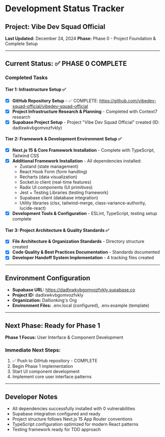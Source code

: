 # Development Status Tracker

## Project: Vibe Dev Squad Official
**Last Updated:** December 24, 2024
**Phase:** Phase 0 - Project Foundation & Complete Setup

---

## Current Status: ✅ PHASE 0 COMPLETE

### Completed Tasks

#### Tier 1: Infrastructure Setup ✅
- [x] **GitHub Repository Setup** - ✅ COMPLETE: https://github.com/vibedev-squad-official/vibedev-squad-official
- [x] **Project Infrastructure Research & Planning** - Completed with Context7 research
- [x] **Supabase Project Setup** - Project "Vibe Dev Squad Official" created (ID: dadlxwkvbgomvozfvkly)

#### Tier 2: Framework & Development Environment Setup ✅
- [x] **Next.js 15 & Core Framework Installation** - Complete with TypeScript, Tailwind CSS
- [x] **Additional Framework Installation** - All dependencies installed:
  - Zustand (state management)
  - React Hook Form (form handling)
  - Recharts (data visualization)
  - Socket.io client (real-time features)
  - Radix UI components (UI primitives)
  - Jest + Testing Libraries (testing framework)
  - Supabase client (database integration)
  - Utility libraries (clsx, tailwind-merge, class-variance-authority, lucide-react)
- [x] **Development Tools & Configuration** - ESLint, TypeScript, testing setup complete

#### Tier 3: Project Architecture & Quality Standards ✅
- [x] **File Architecture & Organization Standards** - Directory structure created
- [x] **Code Quality & Best Practices Documentation** - Standards documented
- [x] **Developer Handoff System Implementation** - 4 tracking files created

---

## Environment Configuration
- **Supabase URL:** https://dadlxwkvbgomvozfvkly.supabase.co
- **Project ID:** dadlxwkvbgomvozfvkly
- **Organization:** Dallionking's Org
- **Environment Files:** .env.local (configured), .env.example (template)

---

## Next Phase: Ready for Phase 1
**Phase 1 Focus:** User Interface & Component Development

### Immediate Next Steps:
1. ✅ Push to GitHub repository - COMPLETE
2. Begin Phase 1 implementation
3. Start UI component development
4. Implement core user interface patterns

---

## Developer Notes
- All dependencies successfully installed with 0 vulnerabilities
- Supabase integration configured and ready
- Project structure follows Next.js 15 App Router conventions
- TypeScript configuration optimized for modern React patterns
- Testing framework ready for TDD approach 